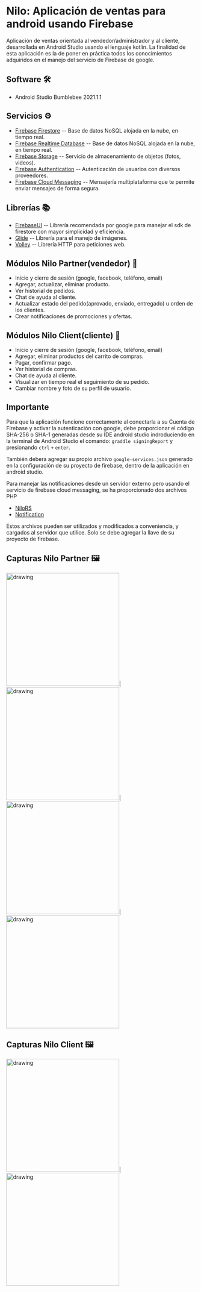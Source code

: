 ﻿# Nilo: Aplicación de ventas para android usando Firebase
 
Aplicación de ventas orientada al vendedor/administrador y al  cliente,  desarrollada en Android Studio usando el lenguaje kotlin. La finalidad de esta aplicación es la de poner en práctica todos los conocimientos adquiridos en el manejo del servicio de Firebase de google.

## Software :hammer_and_wrench:

* Android Studio  Bumblebee 2021.1.1

## Servicios  	:gear:

* [Firebase Firestore](https://firebase.google.com/docs/firestore/quickstart) -- Base de datos NoSQL alojada en la nube, en tiempo real.
* [Firebase Realtime Database](https://firebase.google.com/docs/database/android/start) -- Base de datos NoSQL alojada en la nube, en tiempo real.
* [Firebase Storage](https://firebase.google.com/docs/storage/android/start) -- Servicio de almacenamiento de objetos (fotos, videos).
* [Firebase Authentication](https://firebase.google.com/docs/auth?hl=es-419) -- Autenticación de usuarios con diversos proveedores.
* [Firebase Cloud Messaging](https://firebase.google.com/docs/cloud-messaging?hl=es-419) -- Mensajería multiplataforma que te permite enviar mensajes de forma segura.

## Librerías :books:
 
* [FirebaseUI](https://github.com/firebase/FirebaseUI-Android) -- Librería recomendada por google para manejar el sdk de firestore  con mayor simplicidad y eficiencia.
* [Glide](https://github.com/bumptech/glide) -- Librería para el manejo de imágenes.
* [Volley](https://google.github.io/volley/) -- Librería HTTP para peticiones web. 

## Módulos Nilo Partner(vendedor) 	:iphone:
* Inicio y cierre  de sesión (google, facebook, teléfono, email)
* Agregar, actualizar, eliminar producto.
* Ver historial de pedidos.
* Chat de ayuda al cliente.
* Actualizar estado del pedido(aprovado, enviado, entregado) u orden de los clientes.
* Crear notificaciones de promociones y ofertas.

## Módulos Nilo Client(cliente) 	:iphone:
* Inicio y cierre de sesión (google, facebook, teléfono, email)
* Agregar, eliminar productos del carrito de compras.
* Pagar, confirmar pago.
* Ver historial de compras.
* Chat de ayuda al cliente.
* Visualizar en tiempo real el seguimiento de su pedido.
* Cambiar nombre y foto de su perfil de usuario. 

## Importante 

Para que la aplicación funcione correctamente al conectarla a su Cuenta de Firebase y activar la autenticación con google, debe proporcionar el código SHA-256 o SHA-1 generadas desde su IDE android studio indroduciendo en la terminal de Android Studio el comando: ```graddle signingReport```
y presionando ```ctrl``` ```+``` ```enter```.

También debera agregar su propio archivo ```google-services.json``` generado en la configuración de su proyecto de firebase, dentro de la aplicación en android studio.

Para manejar las notificaciones desde un servidor externo pero usando el servicio de firebase cloud messaging, se ha proporcionado dos archivos PHP 
* [NiloRS](https://github.com/hall9zeha/NiloPartnerApp/blob/main/Extras/NiloRS.php)
* [Notification](https://github.com/hall9zeha/NiloPartnerApp/blob/main/Extras/Notification.php)
 
Estos archivos pueden ser utilizados y modificados a conveniencia, y cargados al servidor que utilice. Solo se debe agregar la llave de su proyecto de firebase.

## Capturas Nilo Partner :framed_picture:
<!--![alt text](https://github.com/hall9zeha/NiloPartnerApp/blob/main/Screenshots/Screenshot_20220301-113613~2.jpg?raw=true)-->
<img src="https://github.com/hall9zeha/NiloPartnerApp/blob/main/Screenshots/Screenshot_20220301-113736~2.jpg" alt="drawing" width="300"/>|
<img src="https://github.com/hall9zeha/NiloPartnerApp/blob/main/Screenshots/Screenshot_20220301-113748~2.jpg" alt="drawing" width="300"/>|
<img src="https://github.com/hall9zeha/NiloPartnerApp/blob/main/Screenshots/Screenshot_20220301-113813~2.jpg" alt="drawing" width="300"/>|
<img src="https://github.com/hall9zeha/NiloPartnerApp/blob/main/Screenshots/Screenshot_20220301-113831~2.jpg" alt="drawing" width="300"/>

## Capturas Nilo Client :framed_picture:

<img src="https://github.com/hall9zeha/NiloPartnerApp/blob/main/Screenshots/Screenshot_20220301-113613~2.jpg" alt="drawing" width="300"/>|
<img src="https://github.com/hall9zeha/NiloPartnerApp/blob/main/Screenshots/Screenshot_20220301-113623~2.jpg" alt="drawing" width="300"/>
